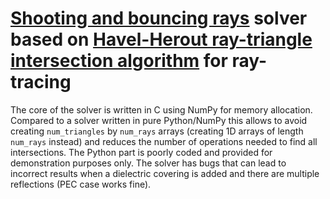# [Shooting and bouncing rays](https://en.wikipedia.org/wiki/Shooting_and_bouncing_rays) solver based on [Havel-Herout ray-triangle intersection algorithm](https://doi.org/10.1109/TVCG.2009.73) for ray-tracing

The core of the solver is written in C using NumPy for memory allocation. Compared to a solver written in pure Python/NumPy this allows to avoid creating `num_triangles` by `num_rays` arrays (creating  1D arrays of length `num_rays` instead) and reduces the number of operations needed to find all intersections. The Python part is poorly coded and provided for demonstration purposes only. The solver has bugs that can lead to incorrect results when a dielectric covering is added and there are multiple reflections (PEC case works fine).
